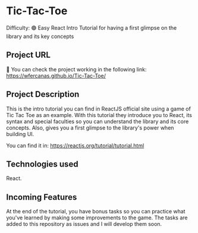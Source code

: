 # Tic-Tac-Toe

Difficulty: 🟣 Easy
React Intro Tutorial for having a first glimpse on the library and its key concepts

## Project URL

🚀 You can check the project working in the following link: https://wfercanas.github.io/Tic-Tac-Toe/

## Project Description

This is the intro tutorial you can find in ReactJS official site using a game of Tic Tac Toe as an example. With this tutorial they introduce you to React, its syntax and special faculties so you can understand the library and its core concepts. Also, gives you a first glimpse to the library's power when building UI.

You can find it in: https://reactjs.org/tutorial/tutorial.html

## Technologies used

React.

## Incoming Features

At the end of the tutorial, you have bonus tasks so you can practice what you've learned by making some improvements to the game. The tasks are added to this repository as issues and I will develop them soon.
